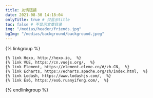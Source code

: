 ```yaml
---
title: 友情链接
date: 2021-08-30 14:18:04
onlyTitle: true # 只显示title
toc: false # 不显示文章目录
img: "/medias/header/friends.jpg"
bgImg: "/medias/background/background.jpeg"
---
```


{% linkgroup %}

    {% link Hexo, http://hexo.io,  %}
    {% link VUE, https://cn.vuejs.org/,  %}
    {% link Element, https://element.eleme.cn/#/zh-CN,  %}
    {% link Echarts, https://echarts.apache.org/zh/index.html,  %}
    {% link Lodash, https://www.lodashjs.com/,  %}
    {% link Es6, https://es6.ruanyifeng.com/,  %}

{% endlinkgroup %}